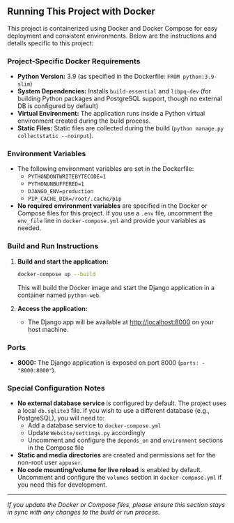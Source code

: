 ## Running This Project with Docker

This project is containerized using Docker and Docker Compose for easy deployment and consistent environments. Below are the instructions and details specific to this project:

### Project-Specific Docker Requirements
- **Python Version:** 3.9 (as specified in the Dockerfile: `FROM python:3.9-slim`)
- **System Dependencies:** Installs `build-essential` and `libpq-dev` (for building Python packages and PostgreSQL support, though no external DB is configured by default)
- **Virtual Environment:** The application runs inside a Python virtual environment created during the build process.
- **Static Files:** Static files are collected during the build (`python manage.py collectstatic --noinput`).

### Environment Variables
- The following environment variables are set in the Dockerfile:
  - `PYTHONDONTWRITEBYTECODE=1`
  - `PYTHONUNBUFFERED=1`
  - `DJANGO_ENV=production`
  - `PIP_CACHE_DIR=/root/.cache/pip`
- **No required environment variables** are specified in the Docker or Compose files for this project. If you use a `.env` file, uncomment the `env_file` line in `docker-compose.yml` and provide your variables as needed.

### Build and Run Instructions
1. **Build and start the application:**
   ```sh
   docker-compose up --build
   ```
   This will build the Docker image and start the Django application in a container named `python-web`.

2. **Access the application:**
   - The Django app will be available at [http://localhost:8000](http://localhost:8000) on your host machine.

### Ports
- **8000:** The Django application is exposed on port 8000 (`ports: - "8000:8000"`).

### Special Configuration Notes
- **No external database service** is configured by default. The project uses a local `db.sqlite3` file. If you wish to use a different database (e.g., PostgreSQL), you will need to:
  - Add a database service to `docker-compose.yml`
  - Update `Website/settings.py` accordingly
  - Uncomment and configure the `depends_on` and `environment` sections in the Compose file
- **Static and media directories** are created and permissions set for the non-root user `appuser`.
- **No code mounting/volume for live reload** is enabled by default. Uncomment and configure the `volumes` section in `docker-compose.yml` if you need this for development.

---

_If you update the Docker or Compose files, please ensure this section stays in sync with any changes to the build or run process._
